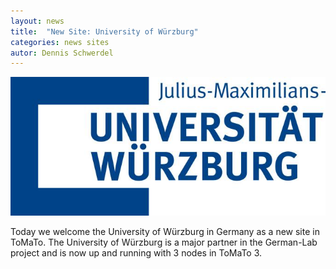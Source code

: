 ```yaml
---
layout: news
title:  "New Site: University of Würzburg"
categories: news sites
autor: Dennis Schwerdel
---
```


<img src="../images/sites/uwue.jpg" class="img-responsive site"/>

Today we welcome the University of Würzburg in Germany as a new site in
ToMaTo. The University of Würzburg is a major partner in the German-Lab
project and is now up and running with 3 nodes in ToMaTo 3.
